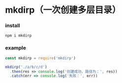# mkdirp（一次创建多层目录）

### install

``` shell
npm i mkdirp
```

### example

``` js
const mkdirp = require('mkdirp')

mkdirp('./a/b/c/d')
  .then(res => console.log('创建成功，路径为：', res))
  .catch(err => console.log('失败：', err))
```